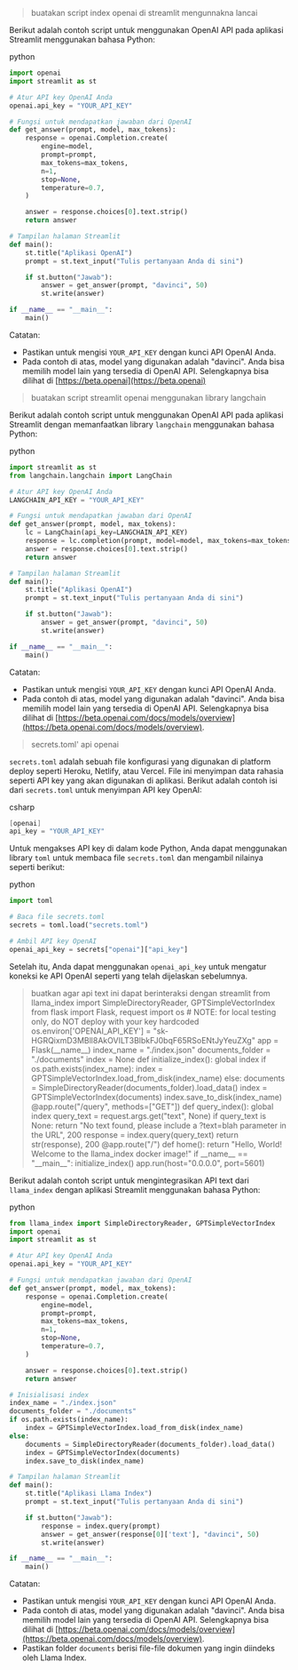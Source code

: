 > buatakan script index openai di streamlit mengunnakna lancai

Berikut adalah contoh script untuk menggunakan OpenAI API pada aplikasi Streamlit menggunakan bahasa Python:

python

```python
import openai
import streamlit as st

# Atur API key OpenAI Anda
openai.api_key = "YOUR_API_KEY"

# Fungsi untuk mendapatkan jawaban dari OpenAI
def get_answer(prompt, model, max_tokens):
    response = openai.Completion.create(
        engine=model,
        prompt=prompt,
        max_tokens=max_tokens,
        n=1,
        stop=None,
        temperature=0.7,
    )

    answer = response.choices[0].text.strip()
    return answer

# Tampilan halaman Streamlit
def main():
    st.title("Aplikasi OpenAI")
    prompt = st.text_input("Tulis pertanyaan Anda di sini")

    if st.button("Jawab"):
        answer = get_answer(prompt, "davinci", 50)
        st.write(answer)

if __name__ == "__main__":
    main()
```

Catatan:

*   Pastikan untuk mengisi `YOUR_API_KEY` dengan kunci API OpenAI Anda.
*   Pada contoh di atas, model yang digunakan adalah "davinci". Anda bisa memilih model lain yang tersedia di OpenAI API. Selengkapnya bisa dilihat di [https://beta.openai](https://beta.openai)

> buatakan script streamlit openai menggunakan library langchain

Berikut adalah contoh script untuk menggunakan OpenAI API pada aplikasi Streamlit dengan memanfaatkan library `langchain` menggunakan bahasa Python:

python

```python
import streamlit as st
from langchain.langchain import LangChain

# Atur API key OpenAI Anda
LANGCHAIN_API_KEY = "YOUR_API_KEY"

# Fungsi untuk mendapatkan jawaban dari OpenAI
def get_answer(prompt, model, max_tokens):
    lc = LangChain(api_key=LANGCHAIN_API_KEY)
    response = lc.completion(prompt, model=model, max_tokens=max_tokens)
    answer = response.choices[0].text.strip()
    return answer

# Tampilan halaman Streamlit
def main():
    st.title("Aplikasi OpenAI")
    prompt = st.text_input("Tulis pertanyaan Anda di sini")

    if st.button("Jawab"):
        answer = get_answer(prompt, "davinci", 50)
        st.write(answer)

if __name__ == "__main__":
    main()
```

Catatan:

*   Pastikan untuk mengisi `YOUR_API_KEY` dengan kunci API OpenAI Anda.
*   Pada contoh di atas, model yang digunakan adalah "davinci". Anda bisa memilih model lain yang tersedia di OpenAI API. Selengkapnya bisa dilihat di [https://beta.openai.com/docs/models/overview](https://beta.openai.com/docs/models/overview).

> secrets.toml' api openai

`secrets.toml` adalah sebuah file konfigurasi yang digunakan di platform deploy seperti Heroku, Netlify, atau Vercel. File ini menyimpan data rahasia seperti API key yang akan digunakan di aplikasi. Berikut adalah contoh isi dari `secrets.toml` untuk menyimpan API key OpenAI:

csharp

```csharp
[openai]
api_key = "YOUR_API_KEY"
```

Untuk mengakses API key di dalam kode Python, Anda dapat menggunakan library `toml` untuk membaca file `secrets.toml` dan mengambil nilainya seperti berikut:

python

```python
import toml

# Baca file secrets.toml
secrets = toml.load("secrets.toml")

# Ambil API key OpenAI
openai_api_key = secrets["openai"]["api_key"]
```

Setelah itu, Anda dapat menggunakan `openai_api_key` untuk mengatur koneksi ke API OpenAI seperti yang telah dijelaskan sebelumnya.

> buatkan agar api text ini dapat berinteraksi dengan streamlit from llama\_index import SimpleDirectoryReader, GPTSimpleVectorIndex from flask import Flask, request import os # NOTE: for local testing only, do NOT deploy with your key hardcoded os.environ\['OPENAI\_API\_KEY'\] = "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" app = Flask(\_\_name\_\_) index\_name = "./index.json" documents\_folder = "./documents" index = None def initialize\_index(): global index if os.path.exists(index\_name): index = GPTSimpleVectorIndex.load\_from\_disk(index\_name) else: documents = SimpleDirectoryReader(documents\_folder).load\_data() index = GPTSimpleVectorIndex(documents) index.save\_to\_disk(index\_name) @app.route("/query", methods=\["GET"\]) def query\_index(): global index query\_text = request.args.get("text", None) if query\_text is None: return "No text found, please include a ?text=blah parameter in the URL", 200 response = index.query(query\_text) return str(response), 200 @app.route("/") def home(): return "Hello, World! Welcome to the llama\_index docker image!" if \_\_name\_\_ == "\_\_main\_\_": initialize\_index() app.run(host="0.0.0.0", port=5601)

Berikut adalah contoh script untuk mengintegrasikan API text dari `llama_index` dengan aplikasi Streamlit menggunakan bahasa Python:

python

```python
from llama_index import SimpleDirectoryReader, GPTSimpleVectorIndex
import openai
import streamlit as st

# Atur API key OpenAI Anda
openai.api_key = "YOUR_API_KEY"

# Fungsi untuk mendapatkan jawaban dari OpenAI
def get_answer(prompt, model, max_tokens):
    response = openai.Completion.create(
        engine=model,
        prompt=prompt,
        max_tokens=max_tokens,
        n=1,
        stop=None,
        temperature=0.7,
    )

    answer = response.choices[0].text.strip()
    return answer

# Inisialisasi index
index_name = "./index.json"
documents_folder = "./documents"
if os.path.exists(index_name):
    index = GPTSimpleVectorIndex.load_from_disk(index_name)
else:
    documents = SimpleDirectoryReader(documents_folder).load_data()
    index = GPTSimpleVectorIndex(documents)
    index.save_to_disk(index_name)

# Tampilan halaman Streamlit
def main():
    st.title("Aplikasi Llama Index")
    prompt = st.text_input("Tulis pertanyaan Anda di sini")

    if st.button("Jawab"):
        response = index.query(prompt)
        answer = get_answer(response[0]['text'], "davinci", 50)
        st.write(answer)

if __name__ == "__main__":
    main()
```

Catatan:

*   Pastikan untuk mengisi `YOUR_API_KEY` dengan kunci API OpenAI Anda.
*   Pada contoh di atas, model yang digunakan adalah "davinci". Anda bisa memilih model lain yang tersedia di OpenAI API. Selengkapnya bisa dilihat di [https://beta.openai.com/docs/models/overview](https://beta.openai.com/docs/models/overview).
*   Pastikan folder `documents` berisi file-file dokumen yang ingin diindeks oleh Llama Index.
